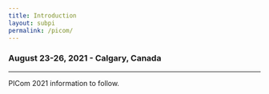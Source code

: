 ```yaml
---
title: Introduction
layout: subpi
permalink: /picom/
---
```



<h3>August 23-26, 2021 - Calgary, Canada
</h3>
<hr/>
<p>PICom 2021 information to follow.
</p>


